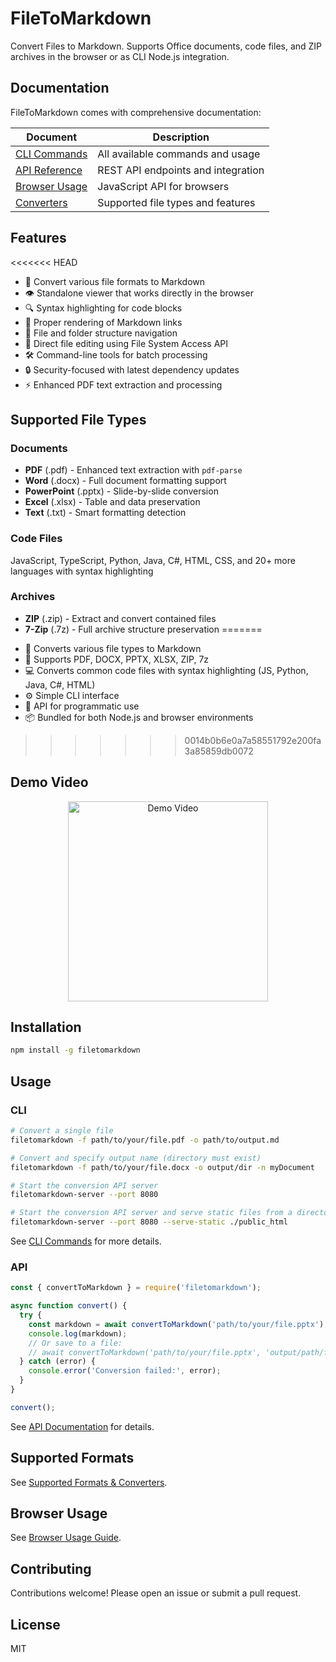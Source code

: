 # FileToMarkdown

Convert Files to Markdown. Supports Office documents, code files, and ZIP archives in the browser or as CLI Node.js integration.

## Documentation

FileToMarkdown comes with comprehensive documentation:

| Document | Description |
|----------|-------------|
| [CLI Commands](docs/COMMANDS.md) | All available commands and usage |
| [API Reference](docs/API.md) | REST API endpoints and integration |
| [Browser Usage](docs/BROWSER.md) | JavaScript API for browsers |
| [Converters](docs/CONVERTERS.md) | Supported file types and features |

## Features

<<<<<<< HEAD
- 📄 Convert various file formats to Markdown
- 👁️ Standalone viewer that works directly in the browser
- 🔍 Syntax highlighting for code blocks
- 🔗 Proper rendering of Markdown links
- 📂 File and folder structure navigation
- 🔧 Direct file editing using File System Access API
- 🛠️ Command-line tools for batch processing
- 🔒 Security-focused with latest dependency updates
- ⚡ Enhanced PDF text extraction and processing

## Supported File Types

### Documents
- **PDF** (.pdf) - Enhanced text extraction with `pdf-parse`
- **Word** (.docx) - Full document formatting support
- **PowerPoint** (.pptx) - Slide-by-slide conversion
- **Excel** (.xlsx) - Table and data preservation
- **Text** (.txt) - Smart formatting detection

### Code Files
JavaScript, TypeScript, Python, Java, C#, HTML, CSS, and 20+ more languages with syntax highlighting

### Archives
- **ZIP** (.zip) - Extract and convert contained files
- **7-Zip** (.7z) - Full archive structure preservation
=======
*   🚀 Converts various file types to Markdown
*   📄 Supports PDF, DOCX, PPTX, XLSX, ZIP, 7z
*   💻 Converts common code files with syntax highlighting (JS, Python, Java, C#, HTML)
*   ⚙️ Simple CLI interface
*   🔧 API for programmatic use
*   📦 Bundled for both Node.js and browser environments
>>>>>>> 0014b0b6e0a7a58551792e200fa3a85859db0072

## Demo Video
<div align="center">
  <a href="https://youtu.be/UkGT3DDPTGI">
    <img src="https://img.youtube.com/vi/UkGT3DDPTGI/mqdefault.jpg" width="320" alt="Demo Video" />
  </a>
</div>

## Installation

```bash
npm install -g filetomarkdown
```

## Usage

### CLI

```bash
# Convert a single file
filetomarkdown -f path/to/your/file.pdf -o path/to/output.md

# Convert and specify output name (directory must exist)
filetomarkdown -f path/to/your/file.docx -o output/dir -n myDocument

# Start the conversion API server
filetomarkdown-server --port 8080

# Start the conversion API server and serve static files from a directory
filetomarkdown-server --port 8080 --serve-static ./public_html
```

See [CLI Commands](docs/COMMANDS.md) for more details.

### API

```javascript
const { convertToMarkdown } = require('filetomarkdown');

async function convert() {
  try {
    const markdown = await convertToMarkdown('path/to/your/file.pptx');
    console.log(markdown);
    // Or save to a file:
    // await convertToMarkdown('path/to/your/file.pptx', 'output/path/file.md');
  } catch (error) {
    console.error('Conversion failed:', error);
  }
}

convert();
```

See [API Documentation](docs/API.md) for details.

## Supported Formats

See [Supported Formats & Converters](docs/CONVERTERS.md).

## Browser Usage

See [Browser Usage Guide](docs/BROWSER.md).

## Contributing

Contributions welcome! Please open an issue or submit a pull request.

## License

MIT